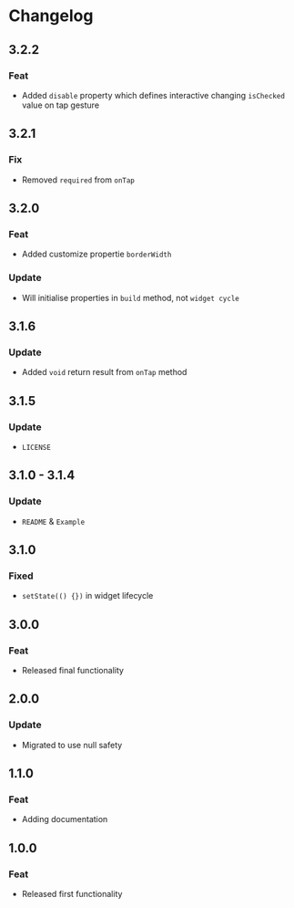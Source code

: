 # Changelog

## 3.2.2
  ### Feat
  - Added `disable` property which defines interactive changing `isChecked` value on tap gesture

## 3.2.1
  ### Fix
  - Removed `required` from `onTap`

## 3.2.0
  ### Feat
  - Added customize propertie `borderWidth`
  ### Update
  - Will initialise properties in `build` method, not `widget cycle`

## 3.1.6
  ### Update
  - Added `void` return result from `onTap` method

## 3.1.5
  ### Update
  - `LICENSE`

## 3.1.0 - 3.1.4
  ### Update
  - `README` & `Example`

## 3.1.0
  ### Fixed
  - `setState(() {})` in widget lifecycle

## 3.0.0
  ### Feat
  - Released final functionality

## 2.0.0
  ### Update
  - Migrated to use null safety

## 1.1.0
  ### Feat
  - Adding documentation

## 1.0.0
  ### Feat
  - Released first functionality
